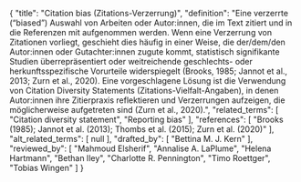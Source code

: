 {
    "title": "Citation bias (Zitations-Verzerrung)",
    "definition": "Eine verzerrte (“biased”) Auswahl von Arbeiten oder Autor:innen, die im Text zitiert und in die Referenzen mit aufgenommen werden. Wenn eine Verzerrung von Zitationen vorliegt, geschieht dies häufig in einer Weise, die der/dem/den Autor:innen oder Gutachter:innen zugute kommt, statistisch signifikante Studien überrepräsentiert oder weitreichende geschlechts- oder herkunftsspezifische Vorurteile widerspiegelt (Brooks, 1985; Jannot et al., 2013; Zurn et al., 2020). Eine vorgeschlagene Lösung ist die Verwendung von Citation Diversity Statements (Zitations-Vielfalt-Angaben), in denen Autor:innen ihre Zitierpraxis reflektieren und Verzerrungen aufzeigen, die möglicherweise aufgetreten sind (Zurn et al., 2020).",
    "related_terms": [
        "Citation diversity statement",
        "Reporting bias"
    ],
    "references": [
        "Brooks (1985); Jannot et al. (2013); Thombs et al. (2015); Zurn et al. (2020)"
    ],
    "alt_related_terms": [
        null
    ],
    "drafted_by": [
        "Bettina M. J. Kern"
    ],
    "reviewed_by": [
        "Mahmoud Elsherif",
        "Annalise A. LaPlume",
        "Helena Hartmann",
        "Bethan Iley",
        "Charlotte R. Pennington",
        "Timo Roettger",
        "Tobias Wingen"
    ]
}